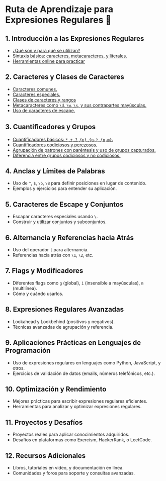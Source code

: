# Ruta de Aprendizaje para Expresiones Regulares 🚀

## 1. Introducción a las Expresiones Regulares
   - [¿Qué son y para qué se utilizan?](./temario/01-introduccion/definicion_y_proposito.md)
   - [Sintaxis básica: caracteres, metacaracteres, y literales.](./temario/01-introduccion/sintaxis_basica.md)
   - [Herramientas online para practicar](./temario/01-introduccion/herramientas.md)

## 2. Caracteres y Clases de Caracteres
   - [Caracteres comunes.](./temario/02-caracteres-y-clases/caracteres-comunes-y-especiales.md#caracteres-comunes)
   - [Caracteres especiales.](./temario/02-caracteres-y-clases/caracteres-comunes-y-especiales.md#caracteres-especiales-o-metacaracteres)
   - [Clases de caracteres y rangos](./temario/02-caracteres-y-clases/caracteres-comunes-y-especiales.md#clases-de-caracteres-y-rangos)
   - [Metacaracteres como `\d`, `\w`, `\s`, y sus contrapartes mayúsculas.](./temario/02-caracteres-y-clases/caracteres-comunes-y-especiales.md#secuencias-especiales)
   - [Uso de caracteres de escape.](./temario/02-caracteres-y-clases/caracteres-comunes-y-especiales.md#uso-de-caracteres-de-escape)


## 3. Cuantiﬁcadores y Grupos
   - [Cuantificadores básicos: `*`, `+`, `?`, `{n}`, `{n,}`, `{n,m}`.](./temario/03-cuantificadores-y-grupos/cuantificadores.md)
   - [Cuantificadores codiciosos y perezosos.](./temario/03-cuantificadores-y-grupos/cuantificadores.md#cuantificadores-perezosos-y-codiciosos)
   - [Agrupación de patrones con paréntesis y uso de grupos capturados.](./temario/03-cuantificadores-y-grupos/grupos.md)
   - [Diferencia entre grupos codiciosos y no codiciosos.](./temario/03-cuantificadores-y-grupos/grupos.md)

## 4. Anclas y Límites de Palabras
   - Uso de `^`, `$`, `\b`, `\B` para definir posiciones en lugar de contenido.
   - Ejemplos y ejercicios para entender su aplicación.

## 5. Caracteres de Escape y Conjuntos
   - Escapar caracteres especiales usando `\`.
   - Construir y utilizar conjuntos y subconjuntos.

## 6. Alternancia y Referencias hacia Atrás
   - Uso del operador `|` para alternancia.
   - Referencias hacia atrás con `\1`, `\2`, etc.

## 7. Flags y Modificadores
   - Diferentes flags como `g` (global), `i` (insensible a mayúsculas), `m` (multilínea).
   - Cómo y cuándo usarlos.

## 8. Expresiones Regulares Avanzadas
   - Lookahead y Lookbehind (positivos y negativos).
   - Técnicas avanzadas de agrupación y referencia.

## 9. Aplicaciones Prácticas en Lenguajes de Programación
   - Uso de expresiones regulares en lenguajes como Python, JavaScript, y otros.
   - Ejercicios de validación de datos (emails, números telefónicos, etc.).

## 10. Optimización y Rendimiento
   - Mejores prácticas para escribir expresiones regulares eficientes.
   - Herramientas para analizar y optimizar expresiones regulares.

## 11. Proyectos y Desafíos
   - Proyectos reales para aplicar conocimientos adquiridos.
   - Desafíos en plataformas como Exercism, HackerRank, o LeetCode.

## 12. Recursos Adicionales
   - Libros, tutoriales en video, y documentación en línea.
   - Comunidades y foros para soporte y consultas avanzadas.
